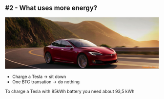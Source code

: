 ## #2 - What uses more energy?

![](./resources/img/tesla.jpg)

- Charge a Tesla -> sit down
- One BTC transation -> do nothing

To charge a Tesla with 85kWh battery you need about 93,5 kWh  <!-- .element: class="fragment" style="color:green" -->